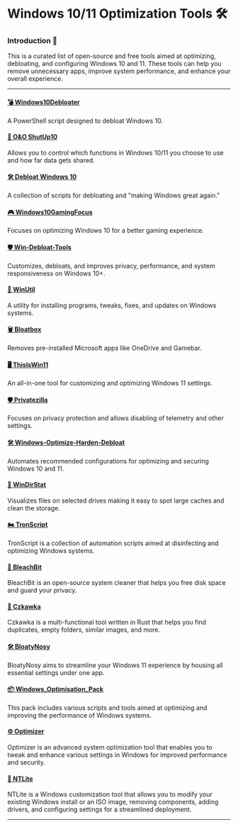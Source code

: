 # Windows 10/11 Optimization Tools 🛠️

### Introduction 📝

This is a curated list of open-source and free tools aimed at optimizing, debloating, and configuring Windows 10 and 11. These tools can help you remove unnecessary apps, improve system performance, and enhance your overall experience.

---

#### [💣 Windows10Debloater](https://github.com/Sycnex/Windows10Debloater)
A PowerShell script designed to debloat Windows 10.

#### [🤫 O&O ShutUp10](https://www.oo-software.com/en/shutup10)
Allows you to control which functions in Windows 10/11 you choose to use and how far data gets shared.

#### [🛠️ Debloat Windows 10](https://github.com/W4RH4WK/Debloat-Windows-10)
A collection of scripts for debloating and "making Windows great again."

#### [🎮 Windows10GamingFocus](https://github.com/DaddyMadu/Windows10GamingFocus)
Focuses on optimizing Windows 10 for a better gaming experience.

#### [🛡️ Win-Debloat-Tools](https://github.com/LeDragoX/Win-Debloat-Tools)
Customizes, debloats, and improves privacy, performance, and system responsiveness on Windows 10+.

#### [🔧 WinUtil](https://github.com/ChrisTitusTech/winutil)
A utility for installing programs, tweaks, fixes, and updates on Windows systems.

#### [🗑️ Bloatbox](https://github.com/builtbybel/bloatbox)
Removes pre-installed Microsoft apps like OneDrive and Gamebar.

#### [🖥️ ThisIsWin11](https://github.com/builtbybel/ThisIsWin11)
An all-in-one tool for customizing and optimizing Windows 11 settings.

#### [🛡️ Privatezilla](https://github.com/builtbybel/privatezilla)
Focuses on privacy protection and allows disabling of telemetry and other settings.

#### [🛠️ Windows-Optimize-Harden-Debloat](https://github.com/simeononsecurity/Windows-Optimize-Harden-Debloat)
Automates recommended configurations for optimizing and securing Windows 10 and 11.

#### [🌳 WinDirStat](https://windirstat.net/)
Visualizes files on selected drives making it easy to spot large caches and clean the storage.

#### [🏍 TronScript](https://www.reddit.com/r/TronScript/)
TronScript is a collection of automation scripts aimed at disinfecting and optimizing Windows systems.

#### [🧪 BleachBit](https://www.bleachbit.org/)
BleachBit is an open-source system cleaner that helps you free disk space and guard your privacy.

#### [🔎 Czkawka](https://github.com/qarmin/czkawka)
Czkawka is a multi-functional tool written in Rust that helps you find duplicates, empty folders, similar images, and more.

#### [🛠️ BloatyNosy](https://github.com/builtbybel/BloatyNosy)
BloatyNosy aims to streamline your Windows 11 experience by housing all essential settings under one app.

#### [📦 Windows_Optimisation_Pack](https://github.com/Marvin700/Windows_Optimisation_Pack)
This pack includes various scripts and tools aimed at optimizing and improving the performance of Windows systems.

#### [⚙️ Optimizer](https://github.com/hellzerg/optimizer)
Optimizer is an advanced system optimization tool that enables you to tweak and enhance various settings in Windows for improved performance and security.

#### [🔩 NTLite](https://www.ntlite.com/)
NTLite is a Windows customization tool that allows you to modify your existing Windows install or an ISO image, removing components, adding drivers, and configuring settings for a streamlined deployment.

---

